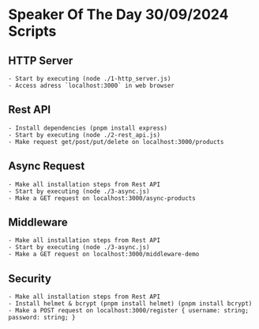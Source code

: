 # Speaker Of The Day 30/09/2024 Scripts

## HTTP Server

    - Start by executing (node ./1-http_server.js)
    - Access adress `localhost:3000` in web browser

## Rest API

    - Install dependencies (pnpm install express)
    - Start by executing (node ./2-rest_api.js)
    - Make request get/post/put/delete on localhost:3000/products

## Async Request

    - Make all installation steps from Rest API
    - Start by executing (node ./3-async.js)
    - Make a GET request on localhost:3000/async-products

## Middleware

    - Make all installation steps from Rest API
    - Start by executing (node ./3-async.js)
    - Make a GET request on localhost:3000/middleware-demo

## Security

    - Make all installation steps from Rest API
    - Install helmet & bcrypt (pnpm install helmet) (pnpm install bcrypt)
    - Make a POST request on localhost:3000/register { username: string; password: string; }
